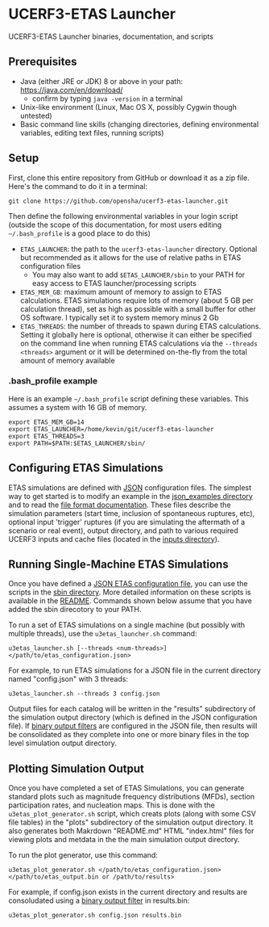 # UCERF3-ETAS Launcher

UCERF3-ETAS Launcher binaries, documentation, and scripts

## Prerequisites

* Java (either JRE or JDK) 8 or above in your path: https://java.com/en/download/
  * confirm by typing `java -version` in a terminal
* Unix-like environment (Linux, Mac OS X, possibly Cygwin though untested)
* Basic command line skills (changing directories, defining environmental variables, editing text files, running scripts)

## Setup

First, clone this entire repository from GitHub or download it as a zip file. Here's the command to do it in a terminal:

`git clone https://github.com/opensha/ucerf3-etas-launcher.git`

Then define the following environmental variables in your login script (outside the scope of this documentation, for most users editing `~/.bash_profile` is a good place to do this)

  * `ETAS_LAUNCHER`: the path to the `ucerf3-etas-launcher` directory. Optional but recommended as it allows for the use of relative paths in ETAS configuration files
    * You may also want to add `$ETAS_LAUNCHER/sbin` to your PATH for easy access to ETAS launcher/processing scripts
  * `ETAS_MEM_GB`: maximum amount of memory to assign to ETAS calculations. ETAS simulations require lots of memory (about 5 GB per calculation thread), set as high as possible with a small buffer for other OS software. I typically set it to system memory minus 2 Gb
  * `ETAS_THREADS`: the number of threads to spawn during ETAS calculations. Setting it globally here is optional, otherwise it can either be specified on the command line when running ETAS calculations via the `--threads <threads>` argument or it will be determined on-the-fly from the total amount of memory available
  
### .bash_profile example

Here is an example `~/.bash_profile` script defining these variables. This assumes a system with 16 GB of memory.

```
export ETAS_MEM_GB=14
export ETAS_LAUNCHER=/home/kevin/git/ucerf3-etas-launcher
export ETAS_THREADS=3
export PATH=$PATH:$ETAS_LAUNCHER/sbin/
```

## Configuring ETAS Simulations

ETAS simulations are defined with [JSON](https://beginnersbook.com/2015/04/json-tutorial/) configuration files. The simplest way to get started is to modify an example in the [json_examples directory](json_examples) and to read the [file format documentation](json_examples/README.md). These files describe the simulation parameters (start time, inclusion of spontaneous ruptures, etc), optional input 'trigger' ruptures (if you are simulating the aftermath of a scenario or real event), output directory, and path to various required UCERF3 inputs and cache files (located in the [inputs directory](inputs)).

## Running Single-Machine ETAS Simulations

Once you have defined a [JSON ETAS configuration file](json_examples), you can use the scripts in the [sbin directory](sbin). More detailed information on these scripts is available in the [README](sbin/README.md). Commands shown below assume that you have added the sbin direcotory to your PATH.

To run a set of ETAS simulations on a single machine (but possibly with multiple threads), use the `u3etas_launcher.sh` command:

`u3etas_launcher.sh [--threads <num-threads>] </path/to/etas_configuration.json>`

For example, to run ETAS simulations for a JSON file in the current directory named "config.json" with 3 threads:

`u3etas_launcher.sh --threads 3 config.json`

Output files for each catalog will be written in the "results" subdirectory of the simulation output directory (which is defined in the JSON configuration file). If [binary output filters](json_examples/README.md#binary-output-filters) are configured in the JSON file, then results will be consolidated as they complete into one or more binary files in the top level simulation output directory.

## Plotting Simulation Output

Once you have completed a set of ETAS Simulations, you can generate standard plots such as magnitude frequency distributions (MFDs), section participation rates, and nucleation maps. This is done with the `u3etas_plot_generator.sh` script, which creats plots (along with some CSV file tables) in the "plots" subdirectory of the simulation output directory. It also generates both Makrdown "README.md" HTML "index.html" files for viewing plots and metdata in the the main simulation output directory.

To run the plot generator, use this command:

`u3etas_plot_generator.sh </path/to/etas_configuration.json> </path/to/etas_output.bin or /path/to/results>`

For example, if config.json exists in the current directory and results are consoludated using a [binary output filter](json_examples/README.md#binary-output-filters) in results.bin:

`u3etas_plot_generator.sh config.json results.bin`
